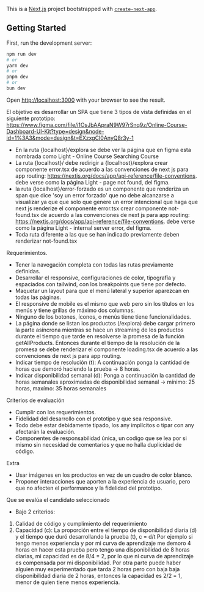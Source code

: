 This is a [Next.js](https://nextjs.org/) project bootstrapped with [`create-next-app`](https://github.com/vercel/next.js/tree/canary/packages/create-next-app).

## Getting Started

First, run the development server:

```bash
npm run dev
# or
yarn dev
# or
pnpm dev
# or
bun dev
```

Open [http://localhost:3000](http://localhost:3000) with your browser to see the result.


El objetivo es desarrollar un SPA que tiene 3 tipos de vista definidas en el siguiente prototipo: https://www.figma.com/file/i1OsJbAApraN9W97rSnq9z/Online-Course-Dashboard-UI-Kit?type=design&node-id=1%3A3&mode=design&t=EXzxgCI0AnyQ8r3y-1

* En la ruta {localhost}/explora se debe ver la página que en figma esta nombrada como Light - Online Course Searching Course
* La ruta {localhost}/ debe redirigir a {localhost}/explora
crear componente error.tsx de acuerdo a las convenciones de next js para app routing: https://nextjs.org/docs/app/api-reference/file-conventions. debe verse como la página Light - page not found, del figma.
* la ruta {localhost}/error-forzado es un componente que renderiza un span que dice 'soy un error forzado' que no debe alcanzarse a visualizar ya que que solo que genere un error intencional que haga que next js renderize el componente error.tsx
crear componente not-found.tsx de acuerdo a las convenciones de next js para app routing: https://nextjs.org/docs/app/api-reference/file-conventions. debe verse como la página Light - internal server error, del figma.
* Toda ruta diferente a las que se han indicado previamente deben renderizar not-found.tsx

Requerimientos.

* Tener la navegación completa con todas las rutas previamente definidas.
* Desarrollar el responsive, configuraciones de color, tipografía y espaciados con tailwind, con los breakpoints que tiene por defecto.
* Maquetar un layout para que el menú lateral y superior aparezcan en todas las páginas.
* El responsive de mobile es el mismo que web pero sin los títulos en los menús y tiene grillas de máximo dos columnas.
* Ninguno de los botones, íconos, o menùs tiene tiene funcionalidades.
* La página donde se listan los productos (/explora) debe cargar primero la parte asíncrona mientras se hace un streaming de los productos durante el tiempo que tarde en resolverse la promesa de la función getAllProducts. Entonces durante el tiempo de la resolución de la promesa se debe renderizar el componente loading.tsx de acuerdo a las convenciones de next js para app routing.
* Indicar tiempo de resolución (t): A continuación ponga la cantidad de horas que demoró haciendo la prueba -> 8 horas.
* Indicar disponibilidad semanal (d): Ponga a continuación la cantidad de horas semanales aproximadas de disponibilidad semanal -> mínimo: 25 horas, maxímo: 35 horas semanales

Criterios de evaluación
* Cumplir con los requerimientos.
* Fidelidad del desarrollo con el prototipo y que sea responsive.
* Todo debe estar debidamente tipado, los any implícitos o tipar con any afectarán la evaluación.
* Componentes de responsabilidad única, un codigo que se lea por si mismo sin necesidad de comentarios y que no halla duplicidad de código.

Extra

* Usar imágenes en los productos en vez de un cuadro de color blanco.
* Proponer interacciones que aporten a la experiencia de usuario, pero que no afecten el performance y la fidelidad del prototipo.

Que se evalúa el candidato seleccionado

* Bajo 2 criterios:

1. Calidad de código y cumplimiento del requerimiento
2. Capacidad (c): La proporción entre el tiempo de disponibilidad diaria (d) y el tiempo que duró desarrollando la prueba (t), c = d/t
Por ejemplo si tengo menos experiencia y por mi curva de aprendizaje me demoro 4 horas en hacer esta prueba pero tengo una disponibilidad de 8 horas diarias,
mi capacidad es de 8/4 = 2, por lo que ni curva de aprendizaje es compensada por mi disponibilidad. Por otra parte puede haber alguien muy experimentado que tarda 2 horas pero con baja baja disponibilidad diaria de 2 horas, entonces la capacidad es 2/2 = 1, menor de quien tiene menos experiencia.
